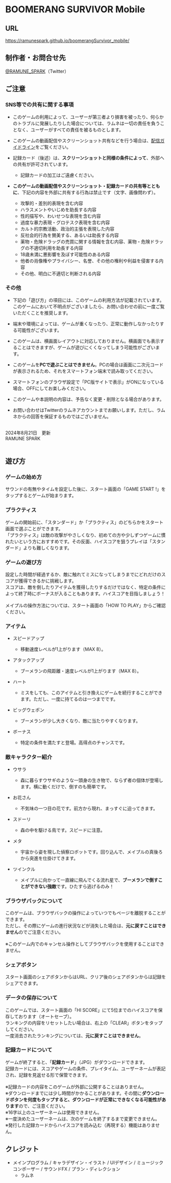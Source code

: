 # BOOMERANG SURVIVOR Mobile

## URL

https://ramunespark.github.io/boomerangSurvivor_mobile/

## 制作者・お問合せ先

[@RAMUNE_SPARK](https://x.com/RAMUNE_SPARK)（Twitter）



## ご注意

### SNS等での共有に関する事項

* このゲームの利用によって、ユーザーが第三者より損害を被ったり、何らかのトラブルに発展したりした場合については、ラムネは一切の責任を負うことなく、ユーザーがすべての責任を被るものとします。

* このゲームの動画配信やスクリーンショット共有などを行う場合は、[配信ガイドライン](https://ramunespark.github.io/guideLine/)をご覧ください。

* 記録カード（後述）は、**スクリーンショットと同様の条件によって**、外部への共有が許可されています。
  - 記録カードの加工はご遠慮ください。

* **このゲームの動画配信やスクリーンショット・記録カードの共有等とともに**、下記の内容を外部に共有する行為は禁止です（文字、画像問わず）。

  - 攻撃的・差別的表現を含む内容
  - ハラスメントやいじめを助長する内容
  - 性的描写や、わいせつな表現を含む内容
  - 過度な暴力表現・グロテスク表現を含む内容
  - カルト的宗教活動、政治的主張を表現した内容
  - 反社会的行為を賛美する、あるいは助長する内容
  - 薬物・危険ドラッグの売買に関する情報を含む内容、薬物・危険ドラッグの不適切利用を助長する内容
  - 18歳未満に悪影響を及ぼす可能性のある内容
  - 他者の肖像権やプライバシー、名誉、その他の権利や利益を侵害する内容
  - その他、明白に不適切と判断される内容
 
    
### その他

* 下記の「遊び方」の項目には、このゲームの利用方法が記載されています。このゲームにおいて不明点がございましたら、お問い合わせの前に一度ご覧いただくことを推奨します。

* 端末や環境によっては、ゲームが重くなったり、正常に動作しなかったりする可能性がございます。

* このゲームは、横画面レイアウトに対応しておりません。横画面でも表示することはできますが、ゲームが遊びにくくなってしまう可能性がございます。

* このゲームを**PCで遊ぶことはできません**。PCの場合は画面に二次元コードが表示されるため、それをスマートフォン端末で読み取ってください。

* スマートフォンのブラウザ設定で「PC版サイトで表示」がONになっている場合、OFFにしてお楽しみください。

* このゲームや本説明の内容は、予告なく変更・削除となる場合があります。

* お問い合わせはTwitterのラムネアカウントまでお願いします。ただし、ラムネからの回答を保証するものではございません。

<br>2024年8月21日　更新<br>RAMUNE SPARK<br><br>


## 遊び方

### ゲームの始め方

サウンドの有無やタイムを設定した後に、スタート画面の「GAME START !」をタップするとゲームが始まります。

### プラクティス

ゲームの開始前に、「スタンダード」か「プラクティス」のどちらかをスタート画面で選ぶことができます。<br>「プラクティス」は敵の攻撃がやさしくなり、初めての方や少しずつゲームに慣れたいという方におすすめです。その反面、ハイスコアを狙うプレイは「スタンダード」よりも難しくなります。

### ゲームの遊び方

設定した時間が経過するか、敵に触れてミスになってしまうまでにどれだけのスコアが獲得できるかに挑戦します。<br>スコアは、敵を倒したりアイテムを獲得したりするだけではなく、特定の条件によって終了時にボーナスが入ることもあります。ハイスコアを目指しましょう！<br><br>メイプルの操作方法については、スタート画面の「HOW TO PLAY」からご確認ください。

### アイテム

* スピードアップ
  - 移動速度レベルが1上がります（MAX 8）。
 
* アタックアップ
  - ブーメランの飛距離・速度レベルが1上がります（MAX 8）。

* ハート
  - ミスをしても、このアイテムと引き換えにゲームを続行することができます。ただし、一度に持てるのは一つまでです。
 
* ビッグウェポン
  - ブーメランが少し大きくなり、敵に当たりやすくなります。
 
* ボーナス
  - 特定の条件を満たすと登場。高得点のチャンスです。
 
### 敵キャラクター紹介

* ウサラ
  - 森に暮らすウサギのような一頭身の生き物で、ならず者の個体が登場します。横に動くだけで、倒すのも簡単です。
 
* お花さん
  - 不気味の一つ目の花です。前方から現れ、まっすぐに迫ってきます。

* スドーリ
  - 森の中を駆ける鳥です。スピードに注意。
 
* メタ
  - 宇宙から姿を現した偵察ロボットです。回り込んで、メイプルの真後ろから突進を仕掛けてきます。
 
* ツインクル
  - メイプルに向かって一直線に飛んでくる流れ星で、**ブーメランで倒すことができない強敵**です。ひたすら逃げるのみ！

### ブラウザバックについて

このゲームは、ブラウザバックの操作によっていつでもページを離脱することができます。<br>ただし、その際にゲームの進行状況などが消失した場合は、**元に戻すことはできません**のでご注意ください。<br><br>※このゲーム内でのキャンセル操作としてブラウザバックを使用することはできません。

### シェアボタン

スタート画面のシェアボタンからはURL、クリア後のシェアボタンからは記録をシェアできます。

### データの保存について

このゲームでは、スタート画面の「HI SCORE」にて5位までのハイスコアを保存しております（オートセーブ）。<br>ランキングの内容をリセットしたい場合は、右上の「CLEAR」ボタンをタップしてください。<br>一度消去されたランキングについては、**元に戻すことはできません**。

### 記録カードについて

ゲームが終了すると、「**記録カード**」（JPG）がダウンロードできます。<br>記録カードには、スコアやゲームの条件、プレイタイム、ユーザーネームが表記され、記録を見返せる形で保管できます。<br><br>※記録カードの内容をこのゲームが外部に公開することはありません。<br>※ダウンロードまでには少し時間がかかることがあります。その間に**ダウンロードボタンを何度もタップすると、ダウンロードが正常にできなくなる可能性があります**ので、ご注意ください。<br>※16字以上のユーザーネームは使用できません。<br>※一度決めたユーザーネームは、次のゲームを終了するまで変更できません。<br>※発行した記録カードからハイスコアを読み込む（再現する）機能はありません。

## クレジット

* メインプログラム / キャラデザイン・イラスト / UIデザイン / ミュージックコンポーザー / サウンドFX / プラン・ディレクション
  - ラムネ


